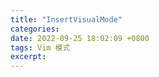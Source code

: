 ```yaml
---
title: "InsertVisualMode"
categories: 
date: 2022-09-25 18:02:09 +0800
tags: Vim 模式
excerpt: 
---
```




